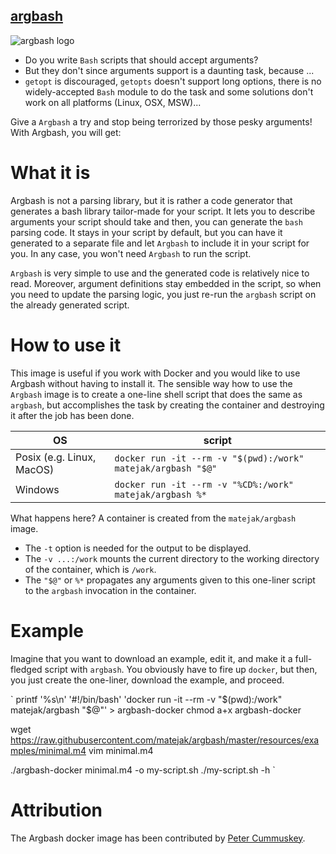 [argbash](https://argbash.io)
-----------------------------

![argbash logo](https://raw.githubusercontent.com/matejak/argbash/master/resources/logo/argbash-docker.png)

* Do you write `Bash` scripts that should accept arguments?
* But they don't since arguments support is a daunting task, because ...
* `getopt` is discouraged, `getopts` doesn't support long options, there is no widely-accepted `Bash` module to do the task and some solutions don't work on all platforms (Linux, OSX, MSW)...

Give a `Argbash` a try and stop being terrorized by those pesky arguments! With Argbash, you will get:


What it is
==========

Argbash is not a parsing library, but it is rather a code generator that generates a bash library tailor-made for your script.
It lets you to describe arguments your script should take and then, you can generate the `bash` parsing code.
It stays in your script by default, but you can have it generated to a separate file and let `Argbash` to include it in your script for you.
In any case, you won't need `Argbash` to run the script.

`Argbash` is very simple to use and the generated code is relatively nice to read.
Moreover, argument definitions stay embedded in the script, so when you need to update the parsing logic, you just re-run the `argbash` script on the already generated script.


How to use it
=============

This image is useful if you work with Docker and you would like to use Argbash without having to install it.
The sensible way how to use the `Argbash` image is to create a one-line shell script that does the same as `argbash`, but accomplishes the task by creating the container and destroying it after the job has been done.

| OS | script |
| --- | --- |
| Posix (e.g. Linux, MacOS) | `docker run -it --rm -v "$(pwd):/work" matejak/argbash "$@"` |
| Windows | `docker run -it --rm -v "%CD%:/work" matejak/argbash %*` |

What happens here?
A container is created from the `matejak/argbash` image.

* The `-t` option is needed for the output to be displayed.
* The `-v ...:/work` mounts the current directory to the working directory of the container, which is `/work`.
* The `"$@"` or `%*` propagates any arguments given to this one-liner script to the `argbash` invocation in the container.


Example
=======

Imagine that you want to download an example, edit it, and make it a full-fledged script with `argbash`.
You obviously have to fire up `docker`, but then, you just create the one-liner, download the example, and proceed.

`
printf '%s\n' '#!/bin/bash' 'docker run -it --rm -v "$(pwd):/work" matejak/argbash "$@"' > argbash-docker
chmod a+x argbash-docker

wget https://raw.githubusercontent.com/matejak/argbash/master/resources/examples/minimal.m4
vim minimal.m4

./argbash-docker minimal.m4 -o my-script.sh
./my-script.sh -h
`

Attribution
===========

The Argbash docker image has been contributed by [Peter Cummuskey](https://github.com/Tzrlk).
